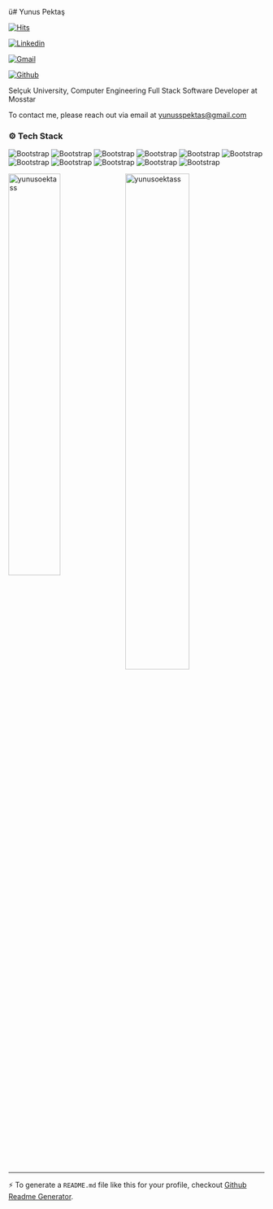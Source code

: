 ü# Yunus Pektaş

[![Hits](https://hits.seeyoufarm.com/api/count/incr/badge.svg?url=https%3A%2F%2Fgithub.com%2Fyunusoektass%2Fyunusoektass&count_bg=%2379C83D&title_bg=%23555555&icon=&icon_color=%23E7E7E7&title=Profile+Views&edge_flat=false)](https://hits.seeyoufarm.com)

[![Linkedin](https://img.shields.io/badge/-LinkedIn-blue?style=flat&logo=Linkedin&logoColor=white)](https://www.linkedin.com/in/yunuspektass/)

[![Gmail](https://img.shields.io/badge/-Gmail-c14438?style=flat&logo=Gmail&logoColor=white)](mailto:yunusspektas@gmail.com)

[![Github](https://img.shields.io/github/followers/yunusoektass?label=Follow&style=social)](https://github.com/yunusoektass)

Selçuk University, Computer Engineering
Full Stack Software Developer at Mosstar

To contact me, please reach out via email at yunusspektas@gmail.com




### ⚙️ Tech Stack

![Bootstrap](https://img.shields.io/badge/-.NET%20Core-05122A?style=flat-square&logo=.NET-Core&color=353535) ![Bootstrap](https://img.shields.io/badge/-.NET-05122A?style=flat-square&logo=.NET&color=353535) ![Bootstrap](https://img.shields.io/badge/-ASP.NET-05122A?style=flat-square&logo=ASP.NET&color=353535) ![Bootstrap](https://img.shields.io/badge/-C%23-05122A?style=flat-square&logo=C#&color=353535) ![Bootstrap](https://img.shields.io/badge/-Vue.js-05122A?style=flat-square&logo=Vue.js&color=353535) ![Bootstrap](https://img.shields.io/badge/-Nuxt.js-05122A?style=flat-square&logo=Nuxt.js&color=353535) ![Bootstrap](https://img.shields.io/badge/-REST%20APIs-05122A?style=flat-square&logo=REST-APIs&color=353535) ![Bootstrap](https://img.shields.io/badge/-PostgreSQL-05122A?style=flat-square&logo=PostgreSQL&color=353535) ![Bootstrap](https://img.shields.io/badge/-Microsoft%20SQL%20Server-05122A?style=flat-square&logo=Microsoft-SQL-Server&color=353535) ![Bootstrap](https://img.shields.io/badge/-SQL-05122A?style=flat-square&logo=SQL&color=353535) ![Bootstrap](https://img.shields.io/badge/-JavaScript-05122A?style=flat-square&logo=JavaScript&color=353535)

<div>
  <img width="45%" align="left" src="https://github-readme-stats.vercel.app/api/top-langs?username=yunusoektass&show_icons=true&locale=en&layout=compact" alt="yunusoektass" />
  <img width="50%"  src="https://github-readme-streak-stats.herokuapp.com/?user=yunusoektass&" alt="yunusoektass" />
</div>


---
:zap: To generate a `README.md` file like this for your profile, checkout [Github Readme Generator](https://hejazizo-github-profile-readme-srcstreamlit-app-i6skm7.streamlit.app/).
